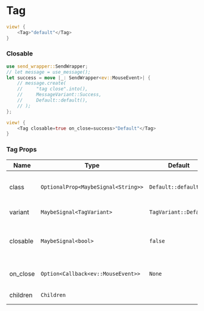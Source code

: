 # Tag

```rust demo
view! {
    <Tag>"default"</Tag>
}
```

### Closable

```rust demo
use send_wrapper::SendWrapper;
// let message = use_message();
let success = move |_: SendWrapper<ev::MouseEvent>| {
    // message.create(
    //     "tag close".into(),
    //     MessageVariant::Success,
    //     Default::default(),
    // );
};

view! {
    <Tag closable=true on_close=success>"Default"</Tag>
}
```

### Tag Props

| Name     | Type                                | Default               | Description                            |
| -------- | ----------------------------------- | --------------------- | -------------------------------------- |
| class    | `OptionalProp<MaybeSignal<String>>` | `Default::default()`  | Addtional classes for the tag element. |
| variant  | `MaybeSignal<TagVariant>`           | `TagVariant::Default` | Tag's variant.                         |
| closable | `MaybeSignal<bool>`                 | `false`               | Whether the tag shows a close button.  |
| on_close | `Option<Callback<ev::MouseEvent>>`  | `None`                | Close clicked callback.                |
| children | `Children`                          |                       | Tag's content.                         |
